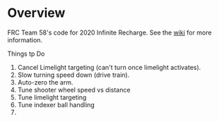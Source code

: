 # Overview

FRC Team 58's code for 2020 Infinite Recharge. See the [wiki](https://github.com/first-team-58/2020-InfiniteRecharge/wiki) for more information.

Things tp Do
1.  Cancel Limelight targeting (can't turn once limelight activates).
2.  Slow turning speed down (drive train).
3.  Auto-zero the arm.
4.  Tune shooter wheel speed vs distance
5.  Tune limelight targeting
6.  Tune indexer ball handling
7.  
